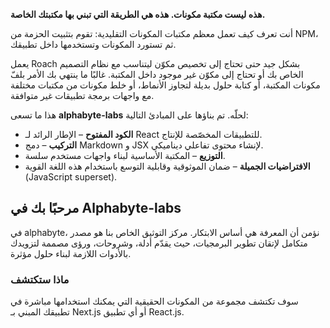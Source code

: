 **هذه ليست مكتبة مكونات. هذه هي الطريقة التي تبني بها مكتبتك الخاصة.**

أنت تعرف كيف تعمل معظم مكتبات المكونات التقليدية: تقوم بتثبيت الحزمة من NPM، ثم تستورد المكونات وتستخدمها داخل تطبيقك.

يعمل Roach بشكل جيد حتى تحتاج إلى تخصيص مكوّن ليتناسب مع نظام التصميم الخاص بك أو تحتاج إلى مكوّن غير موجود داخل المكتبة. غالبًا ما ينتهي بك الأمر بلفّ مكونات المكتبة، أو كتابة حلول بديلة لتجاوز الأنماط، أو خلط مكونات من مكتبات مختلفة مع واجهات برمجة تطبيقات غير متوافقة.

هذا ما تسعى **alphabyte-labs** لحلّه. تم بناؤها على المبادئ التالية:

* **الكود المفتوح** – الإطار الرائد لـ React للتطبيقات المخصّصة للإنتاج.
* **التركيب** – دمج Markdown و JSX لإنشاء محتوى تفاعلي ديناميكي.
* **التوزيع** – المكتبة الأساسية لبناء واجهات مستخدم سلسة.
* **الافتراضيات الجميلة** – ضمان الموثوقية وقابلية التوسع باستخدام هذه اللغة القوية (JavaScript superset).

## مرحبًا بك في Alphabyte-labs

في alphabyte، نؤمن أن المعرفة هي أساس الابتكار. مركز التوثيق الخاص بنا هو مصدر متكامل لإتقان تطوير البرمجيات، حيث يقدّم أدلة، وشروحات، ورؤى مصممة لتزويدك بالأدوات اللازمة لبناء حلول مؤثرة.

### ماذا ستكتشف

سوف تكتشف مجموعة من المكونات الحقيقية التي يمكنك استخدامها مباشرة في تطبيقك المبني بـ Next.js أو أي تطبيق React.js.
